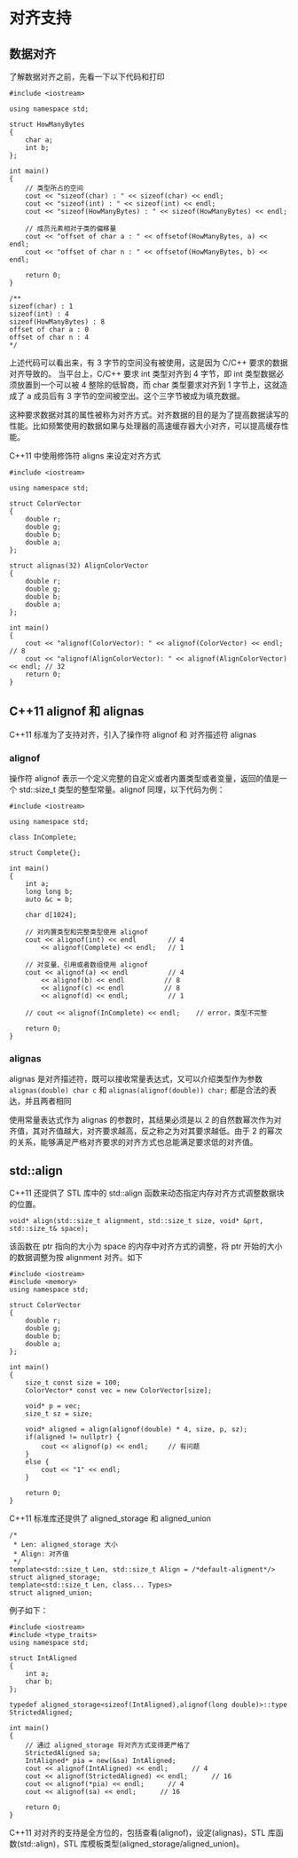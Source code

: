 # 对齐支持

## 数据对齐

了解数据对齐之前，先看一下以下代码和打印

```
#include <iostream>

using namespace std;

struct HowManyBytes
{
    char a;
    int b;
};

int main()
{
    // 类型所占的空间
    cout << "sizeof(char) : " << sizeof(char) << endl;
    cout << "sizeof(int) : " << sizeof(int) << endl;
    cout << "sizeof(HowManyBytes) : " << sizeof(HowManyBytes) << endl;

    // 成员元素相对于类的偏移量
    cout << "offset of char a : " << offsetof(HowManyBytes, a) << endl;
    cout << "offset of char n : " << offsetof(HowManyBytes, b) << endl;

    return 0;
}

/**
sizeof(char) : 1
sizeof(int) : 4
sizeof(HowManyBytes) : 8
offset of char a : 0
offset of char n : 4
*/
```

上述代码可以看出来，有 3 字节的空间没有被使用，这是因为 C/C++ 要求的数据对齐导致的。
当平台上，C/C++ 要求 int 类型对齐到 4 字节，即 int 类型数据必须放置到一个可以被 4 整除的低智商，而 char 类型要求对齐到 1 字节上，这就造成了 a 成员后有 3 字节的空间被空出。这个三字节被成为填充数据。

这种要求数据对其的属性被称为对齐方式。对齐数据的目的是为了提高数据读写的性能。比如频繁使用的数据如果与处理器的高速缓存器大小对齐，可以提高缓存性能。

C++11 中使用修饰符 aligns 来设定对齐方式

```
#include <iostream>

using namespace std;

struct ColorVector
{
    double r;
    double g;
    double b;
    double a;
};

struct alignas(32) AlignColorVector
{
    double r;
    double g;
    double b;
    double a;   
};

int main()
{
    cout << "alignof(ColorVector): " << alignof(ColorVector) << endl;               // 8
    cout << "alignof(AlignColorVector): " << alignof(AlignColorVector) << endl; // 32
    return 0;
}
```

## C++11 alignof 和 alignas

C++11 标准为了支持对齐，引入了操作符 alignof 和 对齐描述符 alignas

### alignof

操作符 alignof 表示一个定义完整的自定义或者内置类型或者变量，返回的值是一个 std::size_t 类型的整型常量。alignof 同理，以下代码为例：

```
#include <iostream>

using namespace std;

class InComplete;

struct Complete{};

int main()
{
    int a;
    long long b;
    auto &c = b;

    char d[1024];

    // 对内置类型和完整类型使用 alignof
    cout << alignof(int) << endl        // 4
        << alignof(Complete) << endl;   // 1

    // 对变量、引用或者数组使用 alignof
    cout << alignof(a) << endl          // 4
        << alignof(b) << endl          // 8
        << alignof(c) << endl          // 8
        << alignof(d) << endl;          // 1

    // cout << alignof(InComplete) << endl;    // error，类型不完整
    
    return 0;
}
```

### alignas

alignas 是对齐描述符，既可以接收常量表达式，又可以介绍类型作为参数
`alignas(double) char c` 和 `alignas(alignof(double)) char;` 都是合法的表达，并且两者相同

使用常量表达式作为 alignas 的参数时，其结果必须是以 2 的自然数幂次作为对齐值，其对齐值越大，对齐要求越高，反之称之为对其要求越低。由于 2 的幂次的关系，能够满足严格对齐要求的对齐方式也总能满足要求低的对齐值。

## std::align

C++11 还提供了 STL 库中的 std::align 函数来动态指定内存对齐方式调整数据块的位置。

`void* align(std::size_t alignment, std::size_t size, void* &prt, std::size_t& space);`

该函数在 ptr 指向的大小为 space 的内存中对齐方式的调整，将 ptr 开始的大小的数据调整为按 alignment 对齐。如下

```
#include <iostream>
#include <memory>
using namespace std;

struct ColorVector
{
    double r;
    double g;
    double b;
    double a;
};

int main()
{
    size_t const size = 100;
    ColorVector* const vec = new ColorVector[size];

    void* p = vec;
    size_t sz = size;

    void* aligned = align(alignof(double) * 4, size, p, sz);
    if(aligned != nullptr) {
        cout << alignof(p) << endl;     // 有问题
    }
    else {
        cout << "1" << endl;
    }

    return 0;
}
```

C++11 标准库还提供了 aligned_storage 和 aligned_union

```
/*
 * Len: aligned_storage 大小
 * Align: 对齐值
 */
template<std::size_t Len, std::size_t Align = /*default-aligment*/>
struct aligned_storage;
template<std::size_t Len, class... Types>
struct aligned_union;
```

例子如下：

```
#include <iostream>
#include <type_traits>
using namespace std;

struct IntAligned
{
    int a;
    char b;
};

typedef aligned_storage<sizeof(IntAligned),alignof(long double)>::type StrictedAligned;

int main()
{
    // 通过 aligned_storage 将对齐方式变得更严格了
    StrictedAligned sa;
    IntAligned* pia = new(&sa) IntAligned;
    cout << alignof(IntAligned) << endl;      // 4
    cout << alignof(StrictedAligned) << endl;      // 16
    cout << alignof(*pia) << endl;      // 4
    cout << alignof(sa) << endl;      // 16

    return 0;
}
```

C++11 对对齐的支持是全方位的，包括查看(alignof)，设定(alignas)，STL 库函数(std::align)，STL 库模板类型(aligned_storage/aligned_union)。
